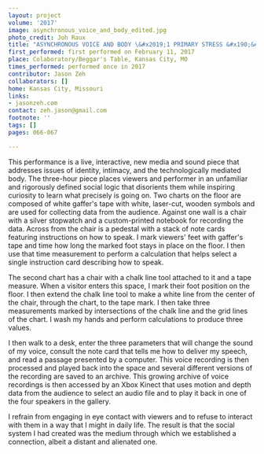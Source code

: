 ```yaml
---
layout: project
volume: '2017'
image: asynchronous_voice_and_body_edited.jpg
photo_credit: Joh Raux
title: "ASYNCHRONOUS VOICE AND BODY \&#x2019;1 PRIMARY STRESS &#x190;&#x300; \EF\&#x60;^  :  VOICELESS @ 145-165 HZ. &#x190;&#x300; \\EF\\V^ -- PLOSIVE!"
first_performed: first performed on February 11, 2017
place: Colaboratory/Beggar's Table, Kansas City, MO
times_performed: performed once in 2017
contributor: Jason Zeh
collaborators: []
home: Kansas City, Missouri
links:
- jasonzeh.com
contact: zeh.jason@gmail.com
footnote: ''
tags: []
pages: 066-067

---
```


This performance is a live, interactive, new media and sound piece that addresses issues of identity, intimacy, and the technologically mediated body. The three-hour piece places viewers and performer in an unfamiliar and rigorously defined social logic that disorients them while inspiring curiosity to learn what precisely is going on. Two charts on the floor are composed of white gaffer's tape with white, laser-cut, wooden symbols and are used for collecting data from the audience. Against one wall is a chair with a silver stopwatch and a custom-printed notebook for recording the data. Across from the chair is a pedestal with a stack of note cards featuring instructions on how to speak. I mark viewers' feet with gaffer's tape and time how long the marked foot stays in place on the floor. I then use that time measurement to perform a calculation that helps select a single instruction card describing how to speak.

The second chart has a chair with a chalk line tool attached to it and a tape measure. When a visitor enters this space, I mark their foot position on the floor. I then extend the chalk line tool to make a white line from the center of the chair, through the chart, to the tape mark. I then take three measurements marked by intersections of the chalk line and the grid lines of the chart. I wash my hands and perform calculations to produce three values.

I then walk to a desk, enter the three parameters that will change the sound of my voice, consult the note card that tells me how to deliver my speech, and read a passage presented by a computer. This voice recording is then processed and played back into the space and several different versions of the recording are saved to an archive. This growing archive of voice recordings is then accessed by an Xbox Kinect that uses motion and depth data from the audience to select an audio file and to play it back in one of the four speakers in the gallery.

I refrain from engaging in eye contact with viewers and to refuse to interact with them in a way that I might in daily life. The result is that the social system I had created was the medium through which we established a connection, albeit a distant and alienated one.
